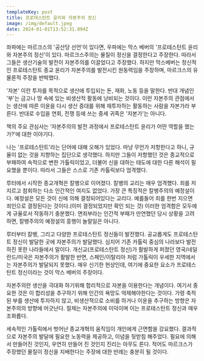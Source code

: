 ```yaml
---
templateKey: post
title: 프로테스탄트 윤리와 자본주의 정신
image: /img/default.jpeg
date: 2024-01-01T13:52:31.894Z
---
```

좌파에는 마르크스의 '공산당 선언'이 있다면, 우파에는 막스 베버의 '프로테스탄트 윤리와 자본주의 정신'이 있다. 마르크스주의는 물질이 정신을 결정한다고 주장한다. 따라서 그들은 생산기술의 발전이 자본주의를 이끌었다고 주장했다. 하지만 막스베버는 정신적인 프로테스탄트 종교 윤리가 자본주의를 발전시킨 원동력임을 주장하며, 마르크스의 유물론적 주장을 반박했다.

'자본' 이란 투자를 목적으로 생산에 투입되는 돈, 재화, 노동 등을 말한다. 반대 개념인 '부'는 금고나 땅 속에 있는 비생산적 활동에 낭비되는 것이다. 이런 자본주의 관점에서는 생산에 따른 이윤을 다시 생산 증대를 위해 재투자하는 활동하는 사람을 자본가라 부른다. 반대로 수입을 연회, 전쟁 등에 쓰는 중세 귀족은 '자본가'는 아니다. 

책의 주요 관심사는  ‘자본주의의 발전 과정에서 프로테스탄트 윤리가 어떤 역할을 했는가?’에 대한 이야기다. 

나는 '프로테스탄트'라는 단어에 대해 오해가 있었다. 마냥 무언가 저항한다고 하니, 규율이 없는 것을 지향하는 집단으로 생각했다. 하지만 그들이 저항했던 것은 종교적으로 부패하여 속적으로 변한 가톨릭이었고, 더불어 신을 대하는 태도에 대한 다른 해석이 필요했을 뿐이다. 따라서 그들은 스스로 기존 카톨릭보다 엄격했다. 

루터에서 시작한 종교개혁은 칼뱅으로 이어졌다. 칼뱅의 교리는 매우 엄격헀다. 죄를 저지르고 참회하는 다소 인간적인 여지도 없었다. 가장 큰 특징적은 칼뱅주의의 예정설이다. 예정설은 모든 것이 신에 의해 결정되어있다는 교리다. 예를들어 죄를 한번 지으면 죄인으로 결정된다는 것이다.(이미 결정되었지만 확인 되는 것) 이러한 엄격함은 모두에게 규율로서 작동하기 충분했다. 면죄부라는 인간적 부패가 만연했던 당시 상황을 고려하면, 칼뱅주의의 예정설의 흥행이 놀랄일은 아니다.

루터부터 칼뱅, 그리고 다양한 프로테스탄트 정신들이 발전했다. 공교롭게도 프로테스탄트 정신이 발달한 곳에 자본주의가 발달했다. 심지어 기존 카톨릭 중심의 나라보다 발전하진 못한 나라들에서 말이다. 개신교(프로테스탄트 정신)가 활발하게 퍼졌던 영국/네덜란드/미국은 자본주의가 활발한 반면, 스페인/이탈리아 처럼 가톨릭이 우세한 지역에서는 자본주의가 발달되지 못했다. 매우 신기한 현상인데, 여기에 중요한 요소가 프로테스탄트 정신이라는 것이 막스 베버의 주장이다.

자본주의란 생산을 극대화 하기위해 합리적으로 자본을 이용한다는 개념이다. 여기서 중요한 것은 이 합리성을 추구하기 위해 인간의 욕망도 억제해야한다는 것이다. 가령 축적된 부를 생산에 투자하지 않고, 비생산적으로 소비를 하거나 이윤을 추구하는 방향은 자본주의의 방향에 어긋난다. 절제는 자본주의에 미덕이며 이는 프로테스탄트 정신과 매우 조화롭다.

세속적인 가톨릭에서 벗어난 종교개혁의 움직임이 개인에게 근면함을 강요했다. 결과적으로 자본주의 발달에 필요한 노동력을 제공하고, 이념을 뒷받침 해주었다. 필요에 의해서 만들어진 것인지, 우연히 만들어 진 것인지 진리는 아무도 른다. 적어도 마르크스가 주장했던 물질이 정신을 지배한다는 주장에 대한 반례는 충분히 될 것이다.